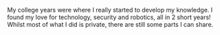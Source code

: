 My college years were where I really started to develop my knowledge. I found my love for technology, security and robotics, all in 2 short years! Whilst most of what I did is private, there are still some parts I can share.
